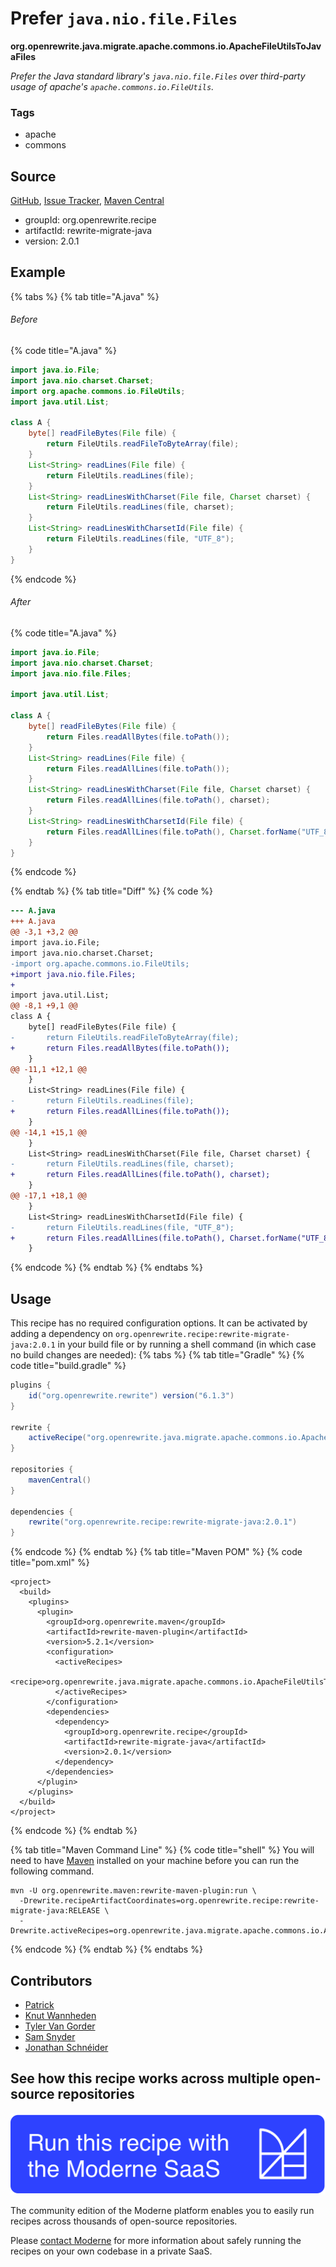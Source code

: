 # Prefer `java.nio.file.Files`

**org.openrewrite.java.migrate.apache.commons.io.ApacheFileUtilsToJavaFiles**

_Prefer the Java standard library's `java.nio.file.Files` over third-party usage of apache's `apache.commons.io.FileUtils`._

### Tags

* apache
* commons

## Source

[GitHub](https://github.com/openrewrite/rewrite-migrate-java/blob/main/src/main/java/org/openrewrite/java/migrate/apache/commons/io/ApacheFileUtilsToJavaFiles.java), [Issue Tracker](https://github.com/openrewrite/rewrite-migrate-java/issues), [Maven Central](https://central.sonatype.com/artifact/org.openrewrite.recipe/rewrite-migrate-java/2.0.1/jar)

* groupId: org.openrewrite.recipe
* artifactId: rewrite-migrate-java
* version: 2.0.1

## Example


{% tabs %}
{% tab title="A.java" %}

###### Before
{% code title="A.java" %}
```java
import java.io.File;
import java.nio.charset.Charset;
import org.apache.commons.io.FileUtils;
import java.util.List;

class A {
    byte[] readFileBytes(File file) {
        return FileUtils.readFileToByteArray(file);
    }
    List<String> readLines(File file) {
        return FileUtils.readLines(file);
    }
    List<String> readLinesWithCharset(File file, Charset charset) {
        return FileUtils.readLines(file, charset);
    }
    List<String> readLinesWithCharsetId(File file) {
        return FileUtils.readLines(file, "UTF_8");
    }
}
```
{% endcode %}

###### After
{% code title="A.java" %}
```java
import java.io.File;
import java.nio.charset.Charset;
import java.nio.file.Files;

import java.util.List;

class A {
    byte[] readFileBytes(File file) {
        return Files.readAllBytes(file.toPath());
    }
    List<String> readLines(File file) {
        return Files.readAllLines(file.toPath());
    }
    List<String> readLinesWithCharset(File file, Charset charset) {
        return Files.readAllLines(file.toPath(), charset);
    }
    List<String> readLinesWithCharsetId(File file) {
        return Files.readAllLines(file.toPath(), Charset.forName("UTF_8"));
    }
}
```
{% endcode %}

{% endtab %}
{% tab title="Diff" %}
{% code %}
```diff
--- A.java
+++ A.java
@@ -3,1 +3,2 @@
import java.io.File;
import java.nio.charset.Charset;
-import org.apache.commons.io.FileUtils;
+import java.nio.file.Files;
+
import java.util.List;
@@ -8,1 +9,1 @@
class A {
    byte[] readFileBytes(File file) {
-       return FileUtils.readFileToByteArray(file);
+       return Files.readAllBytes(file.toPath());
    }
@@ -11,1 +12,1 @@
    }
    List<String> readLines(File file) {
-       return FileUtils.readLines(file);
+       return Files.readAllLines(file.toPath());
    }
@@ -14,1 +15,1 @@
    }
    List<String> readLinesWithCharset(File file, Charset charset) {
-       return FileUtils.readLines(file, charset);
+       return Files.readAllLines(file.toPath(), charset);
    }
@@ -17,1 +18,1 @@
    }
    List<String> readLinesWithCharsetId(File file) {
-       return FileUtils.readLines(file, "UTF_8");
+       return Files.readAllLines(file.toPath(), Charset.forName("UTF_8"));
    }
```
{% endcode %}
{% endtab %}
{% endtabs %}


## Usage

This recipe has no required configuration options. It can be activated by adding a dependency on `org.openrewrite.recipe:rewrite-migrate-java:2.0.1` in your build file or by running a shell command (in which case no build changes are needed): 
{% tabs %}
{% tab title="Gradle" %}
{% code title="build.gradle" %}
```groovy
plugins {
    id("org.openrewrite.rewrite") version("6.1.3")
}

rewrite {
    activeRecipe("org.openrewrite.java.migrate.apache.commons.io.ApacheFileUtilsToJavaFiles")
}

repositories {
    mavenCentral()
}

dependencies {
    rewrite("org.openrewrite.recipe:rewrite-migrate-java:2.0.1")
}
```
{% endcode %}
{% endtab %}
{% tab title="Maven POM" %}
{% code title="pom.xml" %}
```markup
<project>
  <build>
    <plugins>
      <plugin>
        <groupId>org.openrewrite.maven</groupId>
        <artifactId>rewrite-maven-plugin</artifactId>
        <version>5.2.1</version>
        <configuration>
          <activeRecipes>
            <recipe>org.openrewrite.java.migrate.apache.commons.io.ApacheFileUtilsToJavaFiles</recipe>
          </activeRecipes>
        </configuration>
        <dependencies>
          <dependency>
            <groupId>org.openrewrite.recipe</groupId>
            <artifactId>rewrite-migrate-java</artifactId>
            <version>2.0.1</version>
          </dependency>
        </dependencies>
      </plugin>
    </plugins>
  </build>
</project>
```
{% endcode %}
{% endtab %}

{% tab title="Maven Command Line" %}
{% code title="shell" %}
You will need to have [Maven](https://maven.apache.org/download.cgi) installed on your machine before you can run the following command.

```shell
mvn -U org.openrewrite.maven:rewrite-maven-plugin:run \
  -Drewrite.recipeArtifactCoordinates=org.openrewrite.recipe:rewrite-migrate-java:RELEASE \
  -Drewrite.activeRecipes=org.openrewrite.java.migrate.apache.commons.io.ApacheFileUtilsToJavaFiles
```
{% endcode %}
{% endtab %}
{% endtabs %}

## Contributors
* [Patrick](patway99@gmail.com)
* [Knut Wannheden](knut@moderne.io)
* [Tyler Van Gorder](tkvangorder@users.noreply.github.com)
* [Sam Snyder](sam@moderne.io)
* [Jonathan Schnéider](jkschneider@gmail.com)


## See how this recipe works across multiple open-source repositories

[![Moderne Link Image](/.gitbook/assets/ModerneRecipeButton.png)](https://app.moderne.io/recipes/org.openrewrite.java.migrate.apache.commons.io.ApacheFileUtilsToJavaFiles)

The community edition of the Moderne platform enables you to easily run recipes across thousands of open-source repositories.

Please [contact Moderne](https://moderne.io/product) for more information about safely running the recipes on your own codebase in a private SaaS.
